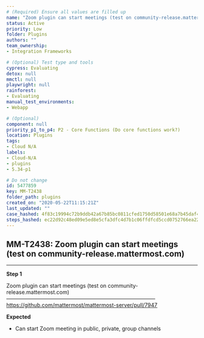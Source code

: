 ```yaml
---
# (Required) Ensure all values are filled up
name: "Zoom plugin can start meetings (test on community-release.mattermost.com)"
status: Active
priority: Low
folder: Plugins
authors: ""
team_ownership: 
- Integration Frameworks

# (Optional) Test type and tools
cypress: Evaluating
detox: null
mmctl: null
playwright: null
rainforest: 
- Evaluating
manual_test_environments: 
- Webapp

# (Optional)
component: null
priority_p1_to_p4: P2 - Core Functions (Do core functions work?)
location: Plugins
tags: 
- Cloud N/A
labels: 
- Cloud-N/A
- plugins
- 5.34-p1

# Do not change
id: 5477859
key: MM-T2438
folder_path: plugins
created_on: "2020-05-22T11:15:21Z"
last_updated: ""
case_hashed: 4f83c19994c72b9ddb42a67b85bc0811cfed1750d58501e68a7b45daf4daed1e92b6537ae0fee5b5669615941d352402
steps_hashed: ec22d92c48ed09e5ed8e5cfa3dfc4d7b1c06ffdfcd5ccd0752766ea228e0bd3e1963564e0af6b471e4a71b0f3662791a
---
```


## MM-T2438: Zoom plugin can start meetings (test on community-release.mattermost.com)

---

**Step 1**

Zoom plugin can start meetings (test on community-release.mattermost.com)\
————————————————————————————\
<https://github.com/mattermost/mattermost-server/pull/7947>

**Expected**

- Can start Zoom meeting in public, private, group channels
